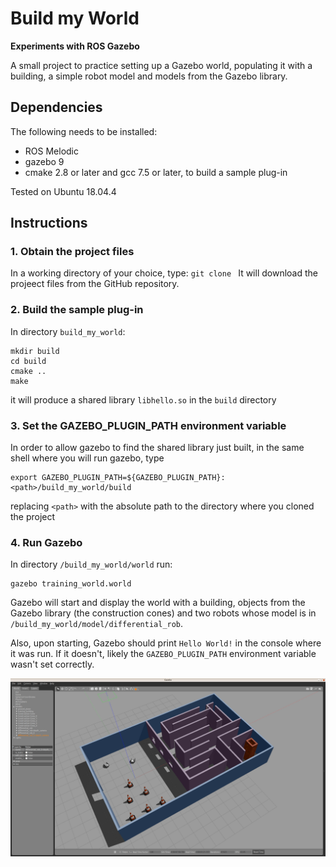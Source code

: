 # Build my World

**Experiments with ROS Gazebo**

A small project to practice setting up a Gazebo world, populating it with a building, a simple robot model and models from the Gazebo library.

## Dependencies

The following needs to be installed:
- ROS Melodic
- gazebo 9
- cmake 2.8 or later and gcc 7.5 or later, to build a sample plug-in

Tested on Ubuntu 18.04.4

## Instructions

### 1. Obtain the project files
In a working directory of your choice, type:
`git clone `
It will download the projeect files from the GitHub repository.

### 2. Build the sample plug-in
In directory `build_my_world`:
```shell script
mkdir build
cd build
cmake ..
make
```
it will produce a shared library `libhello.so` in the `build` directory

### 3. Set the GAZEBO_PLUGIN_PATH environment variable
In order to allow gazebo to find the shared library just built, in the same shell where you will run gazebo, type
```shell script
export GAZEBO_PLUGIN_PATH=${GAZEBO_PLUGIN_PATH}:<path>/build_my_world/build
```
replacing ```<path>``` with the absolute path to the directory where you cloned the project
### 4. Run Gazebo
In directory `/build_my_world/world` run:
```shell script
gazebo training_world.world
```
Gazebo will start and display the world with a building, objects from the Gazebo library (the construction cones) and two robots whose model is in `/build_my_world/model/differential_rob`.

Also, upon starting, Gazebo should print `Hello World!` in the console where it was run.  If it doesn't, likely the `GAZEBO_PLUGIN_PATH` environment variable wasn't set correctly. 

![Screenshot](gazebo_screenshot.png "The gazebo world")

